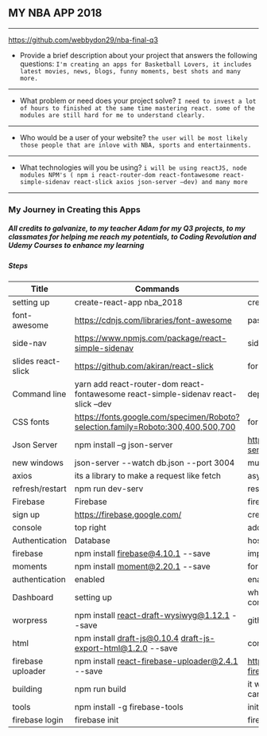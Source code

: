 ## MY NBA APP 2018
-------------------------------------------------
https://github.com/webbydon29/nba-final-q3

* Provide a brief description about your project that answers the following questions:
``` I'm creating an apps for Basketball Lovers, it includes latest movies, news, blogs, funny moments, best shots and many more. ```
---------------------------------------
* What problem or need does your project solve?
```I need to invest a lot of hours to finished at the same time mastering react. some of the modules are still hard for me to understand clearly. ```
--------------------------------------
* Who would be a user of your website?
```the user will be most likely those people that are inlove with NBA, sports and entertainments.```
----------------------------------------
* What technologies will you be using?
```i will be using reactJS, node modules NPM's ( npm i react-router-dom react-fontawesome react-simple-sidenav react-slick axios json-server –dev) and many more```
-----------------------------------


### My Journey in Creating this Apps

##### All credits to galvanize, to my teacher Adam for my Q3 projects, to my classmates for helping me reach my potentials, to Coding Revolution and Udemy Courses to enhance my learning

##### Steps
| Title | Commands | Comments |
|-------|----------|----------|
| setting up | create-react-app nba_2018 | creating a new projects |
| font-awesome | https://cdnjs.com/libraries/font-awesome | paste it on index.html|
| side-nav | https://www.npmjs.com/package/react-simple-sidenav | side navigation |
| slides react-slick | https://github.com/akiran/react-slick | for slides|
| Command line| yarn add react-router-dom react-fontawesome react-simple-sidenav react-slick –dev | dependencies i used. part 1 |
| CSS fonts | https://fonts.google.com/specimen/Roboto?selection.family=Roboto:300,400,500,700 | for css |
| Json Server | npm install –g json-server | https://github.com/typicode/json-server |
| new windows | json-server --watch db.json --port 3004 | must be on the same directory |
| axios | its a library to make a request  like fetch  | async request |
| refresh/restart | npm run dev-serv | restart watching |
| Firebase | Firebase | firebase |
| sign up | https://firebase.google.com/ | create your account |
|  console | top right | add project | gives you the dashboard application // will give you authentication  |
| Authentication | Database | hosting |
| firebase | 	npm install firebase@4.10.1 --save | imported json files |
| moments | npm install moment@2.20.1 --save | for setting to  autodate |
| authentication | enabled | enables password and email |
| Dashboard | setting up | where user can add/post articles, comments and so on |
| worpress | npm install react-draft-wysiwyg@1.12.1 --save | github.com/jpuri/react-draft-wysiwyg|
| html | npm install draft-js@0.10.4 draft-js-export-html@1.2.0 --save | convert to html file for articles|
| firebase uploader |	npm install react-firebase-uploader@2.4.1 --save | 	https://www.npmjs.com/package/react-firebase-file-uploader |
| building | npm run build | it will create a bundle for production that can rn though firebase or even heroku |
| tools |	npm install -g firebase-tools | initialization |
| firebase login | 	firebase init | 	firebase deploy |
